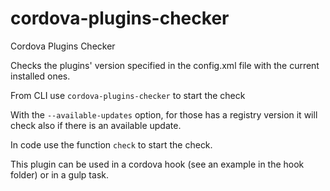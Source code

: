 # cordova-plugins-checker
Cordova Plugins Checker

Checks the plugins' version specified in the config.xml file with the current installed ones.

From CLI use `cordova-plugins-checker` to start the check

With the `--available-updates` option, for those has a registry version it will check also if there is an available update.

In code use the function `check` to start the check.

This plugin can be used in a cordova hook (see an example in the hook folder) or in a gulp task.